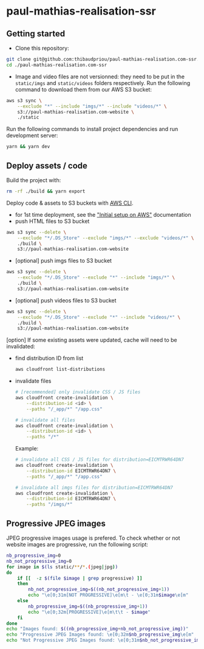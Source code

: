 # paul-mathias-realisation-ssr

## Getting started

- Clone this repository:
```sh
git clone git@github.com:thibaudpriou/paul-mathias-realisation.com-ssr.git
cd ./paul-mathias-realisation.com-ssr
```
- Image and video files are not versionned: they need to be put in the `static/imgs` and `static/videos` folders respectively. Run the following command to download them from our AWS S3 bucket:
```sh
aws s3 sync \
    --exclude "*" --include "imgs/*" --include "videos/*" \
    s3://paul-mathias-realisation.com-website \
    ./static
```

Run the following commands to install project dependencies and run development server:
```sh
yarn && yarn dev
```

## Deploy assets / code
Build the project with:
```sh
rm -rf ./build && yarn export
```

Deploy code & assets to S3 buckets with [AWS CLI](https://docs.aws.amazon.com/cli/latest/userguide/cli-chap-getting-started.html). 
- for 1st time deployment, see the ["Initial setup on AWS"](./AWS_SETUP.md) documentation
- push HTML files to S3 bucket
```sh
aws s3 sync --delete \
    --exclude "*/.DS_Store" --exclude "imgs/*" --exclude "videos/*" \
    ./build \
    s3://paul-mathias-realisation.com-website
```
- [optional] push imgs files to S3 bucket
```sh
aws s3 sync --delete \
    --exclude "*/.DS_Store" --exclude "*" --include "imgs/*" \
    ./build \
    s3://paul-mathias-realisation.com-website
```
- [optional] push videos files to S3 bucket
```sh
aws s3 sync --delete \
    --exclude "*/.DS_Store" --exclude "*" --include "videos/*" \
    ./build \
    s3://paul-mathias-realisation.com-website
```

[option] If some existing assets were updated, cache will need to be invalidated:
- find distribution ID from list
    ```sh
    aws cloudfront list-distributions
    ```
- invalidate files
    ```sh
    # [recommended] only invalidate CSS / JS files
    aws cloudfront create-invalidation \
        --distribution-id <id> \
        --paths "/_app/*" "/app.css"
    ```
    ```sh
    # invalidate all files
    aws cloudfront create-invalidation \
        --distribution-id <id> \
        --paths "/*"
    ```
    Example:
    ```sh
    # invalidate all CSS / JS files for distribution=EICMTRWR64DN7
    aws cloudfront create-invalidation \
        --distribution-id EICMTRWR64DN7 \
        --paths "/_app/*" "/app.css"

    # invalidate all imgs files for distribution=EICMTRWR64DN7
    aws cloudfront create-invalidation \
        --distribution-id EICMTRWR64DN7 \
        --paths "/imgs/*"
    ```

## Progressive JPEG images
JPEG progressive images usage is prefered. To check whether or not website images are progressive, run the following script:
```sh
nb_progressive_img=0
nb_not_progressive_img=0
for image in $(ls static/**/*.(jpeg|jpg))
do
    if [[  -z $(file $image | grep progressive) ]]
    then
        nb_not_progressive_img=$((nb_not_progressive_img+1))
        echo "\e[0;31m[NOT PROGRESSIVE]\e[m\t - \e[0;31m$image\e[m"
    else
        nb_progressive_img=$((nb_progressive_img+1))
        echo "\e[0;32m[PROGRESSIVE]\e[m\t\t - $image"
    fi
done
echo "Images found: $((nb_progressive_img+nb_not_progressive_img))"
echo "Progressive JPEG Images found: \e[0;32m$nb_progressive_img\e[m"
echo "Not Progressive JPEG Images found: \e[0;31m$nb_not_progressive_img\e[m"
```

